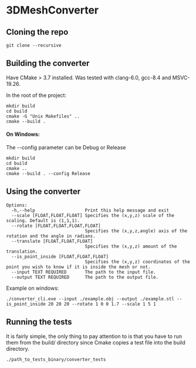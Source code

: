 # 3DMeshConverter

## Cloning the repo
```
git clone --recursive
```
## Building the converter

Have CMake > 3.7 installed.
Was tested with clang-6.0, gcc-8.4 and MSVC-19.26.

In the root of the project:
```
mkdir build
cd build
cmake -G "Unix Makefiles" ..
cmake --build .
```

#### On Windows:

The --config parameter can be Debug or Release

```
mkdir build
cd build
cmake ..
cmake --build . --config Release
```

## Using the converter

```
Options:
  -h,--help                   Print this help message and exit
  --scale [FLOAT,FLOAT,FLOAT] Specifies the (x,y,z) scale of the scaling. Default is (1,1,1).
  --rotate [FLOAT,FLOAT,FLOAT,FLOAT]
                              Specifies the (x,y,z,angle) axis of the rotation and the angle in radians.
  --translate [FLOAT,FLOAT,FLOAT]
                              Specifies the (x,y,z) amount of the translation.
  --is_point_inside [FLOAT,FLOAT,FLOAT]
                              Specifies the (x,y,z) coordinates of the point you wish to know if it is inside the mesh or not.
  --input TEXT REQUIRED       The path to the input file.
  --output TEXT REQUIRED      The path to the output file.
```

Example on windows:
```
./converter_cli.exe --input ./example.obj --output ./example.stl --is_point_inside 20 20 20 --rotate 1 0 0 1.7 --scale 1 5 1
```

## Running the tests

It is fairly simple, the only thing to pay attention to is that you have to run them from the build/ directory
since Cmake copies a test file into the build directory.

```
./path_to_tests_binary/converter_tests
```
